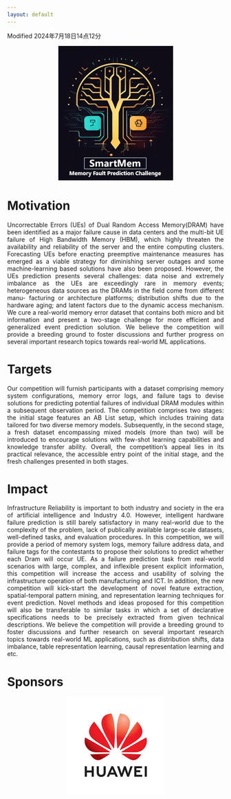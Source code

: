 ```yaml
---
layout: default 
---
```


Modified 2024年7月18日14点12分

<span style="display:block;text-align:center">![Alt text](assets/logosmartmem3.png "Title")</span>

# Motivation

<p style='text-align: justify;'>
Uncorrectable Errors (UEs) of Dual Random Access Memory(DRAM) have been
identified as a major failure cause in data centers and the multi-bit UE failure
of High Bandwidth Memory (HBM), which highly threaten the availability and
reliability of the server and the entire computing clusters. Forecasting UEs before
enacting preemptive maintenance measures has emerged as a viable strategy for
diminishing server outages and some machine-learning based solutions have also
been proposed. However, the UEs prediction presents several challenges: data
noise and extremely imbalance as the UEs are exceedingly rare in memory events;
heterogeneous data sources as the DRAMs in the field come from different manu-
facturing or architecture platforms; distribution shifts due to the hardware aging;
and latent factors due to the dynamic access mechanism. We cure a real-world
memory error dataset that contains both micro and bit information and present a
two-stage challenge for more efficient and generalized event prediction solution.
We believe the competition will provide a breeding ground to foster discussions
and further progress on several important research topics towards real-world ML
applications.</p>

# Targets

<p style='text-align: justify;'>
Our competition will furnish participants with a dataset comprising memory system
configurations, memory error logs, and failure tags to devise solutions for predicting potential failures
of individual DRAM modules within a subsequent observation period. The competition comprises
two stages: the initial stage features an AB List setup, which includes training data tailored for two
diverse memory models. Subsequently, in the second stage, a fresh dataset encompassing mixed
models (more than two) will be introduced to encourage solutions with few-shot learning capabilities
and knowledge transfer ability. Overall, the competition’s appeal lies in its practical relevance, the
accessible entry point of the initial stage, and the fresh challenges presented in both stages. </p>

# Impact

<p style='text-align: justify;'>
Infrastructure Reliability is important to both industry and society in the era of artificial intelligence
and Industry 4.0. However, intelligent hardware failure prediction is still barely satisfactory in many
real-world due to the complexity of the problem, lack of publically available large-scale datasets,
well-defined tasks, and evaluation procedures. In this competition, we will provide a period of
memory system logs, memory failure address data, and failure tags for the contestants to propose their
solutions to predict whether each Dram will occur UE. As a failure prediction task from real-world
scenarios with large, complex, and inflexible present explicit information, this competition will
increase the access and usability of solving the infrastructure operation of both manufacturing and
ICT. In addition, the new competition will kick-start the development of novel feature extraction,
spatial-temporal pattern mining, and representation learning techniques for event prediction. Novel
methods and ideas proposed for this competition will also be transferable to similar tasks in which a
set of declarative specifications needs to be precisely extracted from given technical descriptions. We
believe the competition will provide a breeding ground to foster discussions and further research on
several important research topics towards real-world ML applications, such as distribution shifts, data
imbalance, table representation learning, causal representation learning and etc. </p>

# Sponsors

<span style="display:block;text-align:center">![Alt text](assets/huawai.jpeg "Title")</span>

